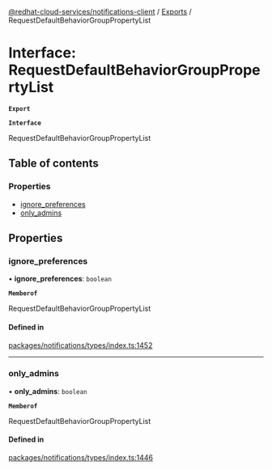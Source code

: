 [@redhat-cloud-services/notifications-client](../README.md) / [Exports](../modules.md) / RequestDefaultBehaviorGroupPropertyList

# Interface: RequestDefaultBehaviorGroupPropertyList

**`Export`**

**`Interface`**

RequestDefaultBehaviorGroupPropertyList

## Table of contents

### Properties

- [ignore\_preferences](RequestDefaultBehaviorGroupPropertyList.md#ignore_preferences)
- [only\_admins](RequestDefaultBehaviorGroupPropertyList.md#only_admins)

## Properties

### ignore\_preferences

• **ignore\_preferences**: `boolean`

**`Memberof`**

RequestDefaultBehaviorGroupPropertyList

#### Defined in

[packages/notifications/types/index.ts:1452](https://github.com/RedHatInsights/javascript-clients/blob/master/packages/notifications/types/index.ts#L1452)

___

### only\_admins

• **only\_admins**: `boolean`

**`Memberof`**

RequestDefaultBehaviorGroupPropertyList

#### Defined in

[packages/notifications/types/index.ts:1446](https://github.com/RedHatInsights/javascript-clients/blob/master/packages/notifications/types/index.ts#L1446)
